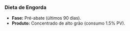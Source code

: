 ### Dieta de Engorda

- **Fase:** Pré-abate (últimos 90 dias).
- **Produto:** Concentrado de alto grão (consumo 1.5% PV).
